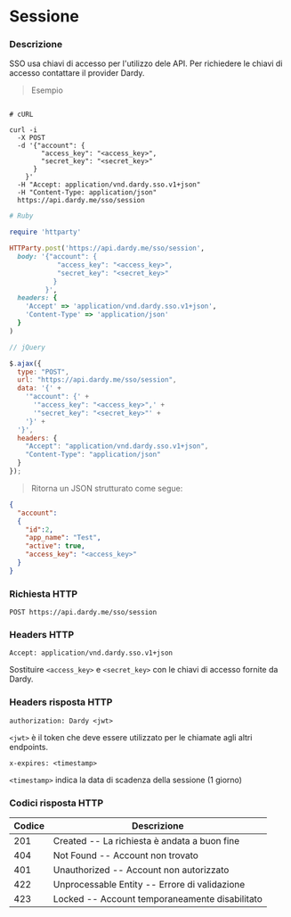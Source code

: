 # Sessione

### Descrizione

SSO usa chiavi di accesso per l'utilizzo dele API. Per richiedere le chiavi di accesso contattare il provider Dardy.

> Esempio

```shell

# cURL

curl -i
  -X POST
  -d '{"account": {
        "access_key": "<access_key>",
        "secret_key": "<secret_key>"
      }
    }'
  -H "Accept: application/vnd.dardy.sso.v1+json"
  -H "Content-Type: application/json"
  https://api.dardy.me/sso/session
```

```ruby
# Ruby

require 'httparty'

HTTParty.post('https://api.dardy.me/sso/session',
  body: '{"account": {
            "access_key": "<access_key>",
            "secret_key": "<secret_key>"
           }
         }',
  headers: {
    'Accept' => 'application/vnd.dardy.sso.v1+json',
    'Content-Type' => 'application/json'
  }
)
```

```javascript
// jQuery

$.ajax({
  type: "POST",
  url: "https://api.dardy.me/sso/session",
  data: '{' +
    '"account": {' +
      '"access_key": "<access_key>",' +
      '"secret_key": "<secret_key>"' +
    '}' +
  '}',
  headers: {
    "Accept": "application/vnd.dardy.sso.v1+json",
    "Content-Type": "application/json"
  }
});
```

> Ritorna un JSON strutturato come segue:

```json
{
  "account":
  {
    "id":2,
    "app_name": "Test",
    "active": true,
    "access_key": "<access_key>"
  }
}
```

### Richiesta HTTP

`POST https://api.dardy.me/sso/session`

### Headers HTTP

`Accept: application/vnd.dardy.sso.v1+json`

Sostituire `<access_key>` e `<secret_key>` con le chiavi di accesso fornite da Dardy.

### Headers risposta HTTP

`authorization: Dardy <jwt>`

<aside class="warning">
  <code>&lt;jwt&gt;</code> è il token che deve essere utilizzato per le chiamate agli altri endpoints.
</aside>

`x-expires: <timestamp>`

<aside class="notice">
  <code>&lt;timestamp&gt;</code> indica la data di scadenza della sessione (1 giorno)
</aside>

### Codici risposta HTTP

Codice | Descrizione
-------| -------
201 | Created -- La richiesta è andata a buon fine
404 | Not Found -- Account non trovato
401 | Unauthorized -- Account non autorizzato
422 | Unprocessable Entity -- Errore di validazione
423 | Locked -- Account temporaneamente disabilitato
